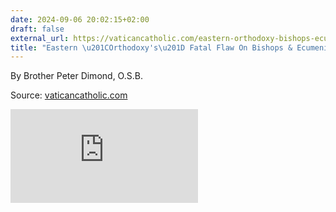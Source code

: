 ```yaml
---
date: 2024-09-06 20:02:15+02:00
draft: false
external_url: https://vaticancatholic.com/eastern-orthodoxy-bishops-ecumenical-councils/
title: "Eastern \u201COrthodoxy's\u201D Fatal Flaw On Bishops & Ecumenical Councils"
---
```



By Brother Peter Dimond, O.S.B.

Source: [vaticancatholic.com](https://vaticancatholic.com/eastern-orthodoxy-bishops-ecumenical-councils/)

<iframe src="https://www.youtube.com/embed/_35whxfeY2I?rel=0" frameborder="0" allow="accelerometer; autoplay; clipboard-write; encrypted-media; gyroscope; picture-in-picture" allowfullscreen></iframe>
